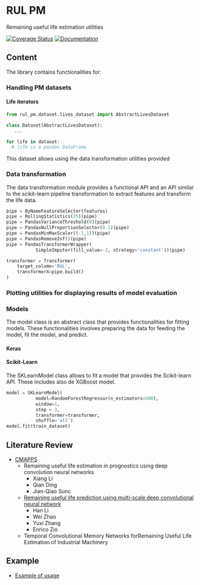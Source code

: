 # RUL PM
Remaining useful life estimation utilities

[![Coverage Status](https://coveralls.io/repos/github/lucianolorenti/rul_pm/badge.svg?branch=main&t=dYuRdM)](https://coveralls.io/github/lucianolorenti/rul_pm?branch=main)
[![Documentation](https://img.shields.io/badge/documentation-dev-brightgreen)](https://lucianolorenti.github.io/rul_pm/)

## Content
The library contains functionalities for:

### Handling PM datasets
#### Life iterators
```python
from rul_pm.dataset.lives_dataset import AbstractLivesDataset

class Dataset(AbstractLivesDataset):
   ...

for life in dataset:
  # life is a pandas DataFrame
```
This dataset allows using the data transformation utilities provided
### Data transformation
The data transformation module provides a functional API and an API similar to the scikit-learn pipeline transformation to extract features and transform the life data.
```python
pipe = ByNameFeatureSelector(features)
pipe = RollingStatistics(25)(pipe)
pipe = PandasVarianceThreshold(0)(pipe)
pipe = PandasNullProportionSelector(0.1)(pipe)
pipe = PandasMinMaxScaler((-1,1))(pipe)
pipe = PandasRemoveInf()(pipe)
pipe = PandasTransformerWrapper(
           SimpleImputer(fill_value=-2, strategy='constant'))(pipe)

transformer = Transformer(
    target_column='RUL',
    transformerX=pipe.build()    
)
```
### Plotting utilities for displaying results of model evaluation
### Models
The model class is an abstract class that provides functionalities for fitting models.
These functionalities involves preparing the data for feeding the model, fit the model, and
predict. 
#### Keras
#### Scikit-Learn
The SKLearnModel class allows to fit a model that provides the Scikit-learn API. These includes also de XGBoost model.

```python
model = SKLearnModel(
           model=RandomForestRegressor(n_estimators=500),
           window=1,
           step = 3,
           transformer=transformer,
           shuffle='all')
model.fit(train_dataset)
```

## Literature Review
- [CMAPPS](research/CMAPPS.ipynb)
  * Remaining useful life estimation in prognostics using deep convolution neural networks    
      *  Xiang Li
      *  Qian Ding
      *  Jian-Qiao Sunc
  * [Remaining useful life prediction using multi-scale deep convolutional neural network](https://doi.org/10.1016/j.asoc.2020.106113)
      * Han Li
      * Wei Zhao
      * Yuxi Zhang
      * Enrico Zio
  * Temporal Convolutional Memory Networks forRemaining Useful Life Estimation of Industrial Machinery
      

## Example
- [Example of usage](examples/ExampleAircraftEngine.ipynb) 
